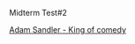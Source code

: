 Midterm Test#2

<a href="https://kmetz33.github.io/adam-sandler-final/">Adam Sandler - King of comedy</a>
